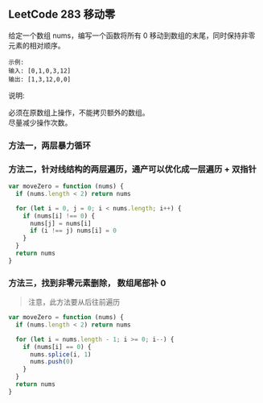 ## LeetCode 283 移动零

给定一个数组 nums，编写一个函数将所有 0 移动到数组的末尾，同时保持非零元素的相对顺序。

    示例:
    输入: [0,1,0,3,12]
    输出: [1,3,12,0,0]

说明:

  必须在原数组上操作，不能拷贝额外的数组。    
  尽量减少操作次数。  

### 方法一，两层暴力循环

### 方法二，针对线结构的两层遍历，通产可以优化成一层遍历 + 双指针

```javascript
var moveZero = function (nums) {
  if (nums.length < 2) return nums

  for (let i = 0, j = 0; i < nums.length; i++) {
    if (nums[i] !== 0) {
      nums[j] = nums[i]
      if (i !== j) nums[i] = 0
    }
  }
  return nums
}
```

### 方法三，找到非零元素删除， 数组尾部补 0
> 注意，此方法要从后往前遍历

```javascript
var moveZero = function (nums) {
  if (nums.length < 2) return nums

  for (let i = nums.length - 1; i >= 0; i--) {
    if (nums[i] == 0) {
      nums.splice(i, 1)
      nums.push(0)
    }
  }
  return nums
}
```

